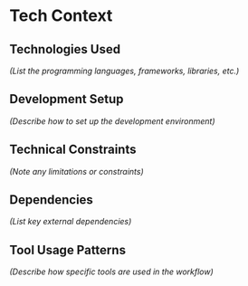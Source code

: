 # Tech Context

## Technologies Used
*(List the programming languages, frameworks, libraries, etc.)*

## Development Setup
*(Describe how to set up the development environment)*

## Technical Constraints
*(Note any limitations or constraints)*

## Dependencies
*(List key external dependencies)*

## Tool Usage Patterns
*(Describe how specific tools are used in the workflow)*
